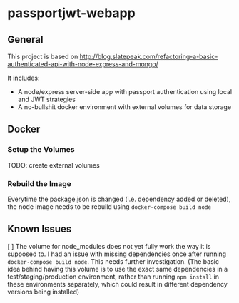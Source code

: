 # passportjwt-webapp

## General

This project is based on http://blog.slatepeak.com/refactoring-a-basic-authenticated-api-with-node-express-and-mongo/

It includes:
* A node/express server-side app with passport authentication using local and JWT strategies
* A no-bullshit docker environment with external volumes for data storage

## Docker

### Setup the Volumes

TODO: create external volumes

### Rebuild the Image

Everytime the package.json is changed (i.e. dependency added or deleted), the node image needs to be rebuild using `docker-compose build node`

## Known Issues

[ ] The volume for node_modules does not yet fully work the way it is supposed to. I had an issue with missing dependencies once after running `docker-compose build node`. This needs further investigation. (The basic idea behind having this volume is to use the exact same dependencies in a test/staging/production environment, rather than running `npm install` in these environments separately, which could result in different dependency versions being installed)

